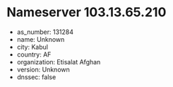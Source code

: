 # Nameserver 103.13.65.210

* as_number: 131284
* name: Unknown
* city: Kabul
* country: AF
* organization: Etisalat Afghan
* version: Unknown
* dnssec: false
